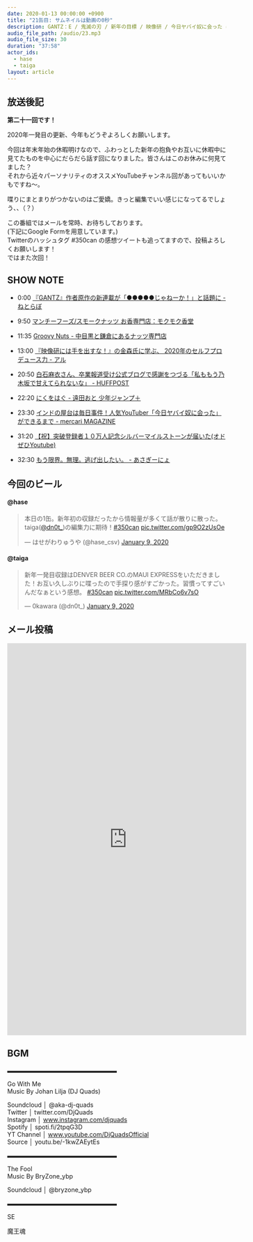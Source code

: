 ```yaml
---
date: 2020-01-13 00:00:00 +0900
title: "21缶目: サムネイルは動画の0秒"
description: GANTZ：E / 鬼滅の刃 / 新年の目標 / 映像研 / 今日ヤバイ奴に会った についてトークしました。
audio_file_path: /audio/23.mp3
audio_file_size: 30
duration: "37:58"
actor_ids:
  - hase
  - taiga
layout: article
---
```


## 放送後記

__第二十一回です！__

2020年一発目の更新、今年もどうぞよろしくお願いします。  

今回は年末年始の休暇明けなので、ふわっとした新年の抱負やお互いに休暇中に見てたものを中心にだらだら話す回になりました。皆さんはこのお休みに何見てました？  
それから近々パーソナリティのオススメYouTubeチャンネル回があってもいいかもですね〜。

喋りにまとまりがつかないのはご愛嬌。きっと編集でいい感じになってるでしょう、、（？）

この番組ではメールを常時、お待ちしております。  
(下記にGoogle Formを用意しています。)  
Twitterのハッシュタグ #350can の感想ツイートも追ってますので、投稿よろしくお願いします！  
ではまた次回！

## SHOW NOTE

- 0:00 [『GANTZ』作者原作の新連載が「●●●●●じゃねーか！」と話題に - ねとらぼ](https://nlab.itmedia.co.jp/research/articles/4834/)

- 9:50 [マンチーフーズ/スモークナッツ お香専門店：モクモク香堂](http://mokumokucode.com/munchiefoods.html)

- 11:35 [Groovy Nuts - 中目黒と鎌倉にあるナッツ専門店](https://groovynuts.jp/)

- 13:00 [『映像研には手を出すな！』の金森氏に学ぶ、 2020年のセルフプロデュース力 - アル](https://alu.jp/series/%E6%98%A0%E5%83%8F%E7%A0%94%E3%81%AB%E3%81%AF%E6%89%8B%E3%82%92%E5%87%BA%E3%81%99%E3%81%AA%EF%BC%81/article/qh0Bcnk0sMrpRmpoSaLX)

- 20:50 [白石麻衣さん、卒業報道受け公式ブログで感謝をつづる「私ももう乃木坂で甘えてられないな」 - HUFFPOST](https://www.huffingtonpost.jp/entry/story_jp_5e140c92e4b0843d3617c270)

- 22:20 [にくをはぐ - 遠田おと 少年ジャンプ＋](https://shonenjumpplus.com/episode/10834108156731321955)

- 23:30 [インドの屋台は毎日事件！人気YouTuber「今日ヤバイ奴に会った」ができるまで - mercari MAGAZINE](https://magazine.mercari.com/home/lifestyle/yabai)

- 31:20 [【祝】突破登録者１０万人記念シルバーマイルストーンが届いた(オドぜひYoutube)](https://www.youtube.com/watch?v=g-KfVEyipkE)

- 32:30 [もう限界。無理。逃げ出したい。 - あさぎーにょ](https://www.youtube.com/watch?v=XGL2n1yCY1I)

## 今回のビール

#### @hase
<blockquote class="twitter-tweet"><p lang="ja" dir="ltr">本日の1缶。新年初の収録だったから情報量が多くて話が散りに散った。taiga(<a href="https://twitter.com/dn0t_?ref_src=twsrc%5Etfw">@dn0t_</a>)の編集力に期待！<a href="https://twitter.com/hashtag/350can?src=hash&amp;ref_src=twsrc%5Etfw">#350can</a> <a href="https://t.co/gp9O2zUsOe">pic.twitter.com/gp9O2zUsOe</a></p>&mdash; はせがわりゅうや (@hase_csv) <a href="https://twitter.com/hase_csv/status/1215275205418835969?ref_src=twsrc%5Etfw">January 9, 2020</a></blockquote> <script async src="https://platform.twitter.com/widgets.js" charset="utf-8"></script>

#### @taiga
<blockquote class="twitter-tweet"><p lang="ja" dir="ltr">新年一発目収録はDENVER BEER CO.のMAUI EXPRESSをいただきました！お互い久しぶりに喋ったので手探り感がすごかった。習慣ってすごいんだなぁという感想。 <a href="https://twitter.com/hashtag/350can?src=hash&amp;ref_src=twsrc%5Etfw">#350can</a> <a href="https://t.co/MRbCo6v7sO">pic.twitter.com/MRbCo6v7sO</a></p>&mdash; 0kawara (@dn0t_) <a href="https://twitter.com/dn0t_/status/1215275735092322304?ref_src=twsrc%5Etfw">January 9, 2020</a></blockquote> <script async src="https://platform.twitter.com/widgets.js" charset="utf-8"></script>

## メール投稿

<iframe src="https://docs.google.com/forms/d/e/1FAIpQLSfTZ99ZtY5BJtHk38i7c_p3AdF-uIGnOOsc6W05wV6L0MTAQg/viewform?embedded=true" width="550" height="900" frameborder="0" marginheight="0" marginwidth="0">読み込んでいます…</iframe>

## BGM
▬▬▬▬▬▬▬▬▬▬▬▬▬▬▬▬▬▬  

Go With Me  
Music By Johan Lilja (DJ Quads)  

Soundcloud │ @aka-dj-quads  
Twitter │ twitter.com/DjQuads  
Instagram │ www.instagram.com/djquads  
Spotify │ spoti.fi/2tpqG3D  
YT Channel │ www.youtube.com/DjQuadsOfficial  
Source │ youtu.be/-1kwZAEytEs  

▬▬▬▬▬▬▬▬▬▬▬▬▬▬▬▬▬▬  

The Fool  
Music By BryZone_ybp  

Soundcloud │ @bryzone_ybp  

▬▬▬▬▬▬▬▬▬▬▬▬▬▬▬▬▬▬  

SE

魔王魂
